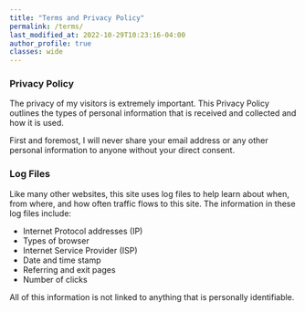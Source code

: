 ```yaml
---
title: "Terms and Privacy Policy"
permalink: /terms/
last_modified_at: 2022-10-29T10:23:16-04:00
author_profile: true
classes: wide
---
```


### Privacy Policy
The privacy of my visitors is extremely important. This Privacy Policy outlines the types of personal information that is received and collected and how it is used.

First and foremost, I will never share your email address or any other personal information to anyone without your direct consent.

### Log Files
Like many other websites, this site uses log files to help learn about when, from where, and how often traffic flows to this site. The information in these log files include:

  - Internet Protocol addresses (IP)
  - Types of browser
  - Internet Service Provider (ISP)
  - Date and time stamp
  - Referring and exit pages
  - Number of clicks

All of this information is not linked to anything that is personally identifiable.

